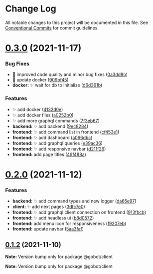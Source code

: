 # Change Log

All notable changes to this project will be documented in this file.
See [Conventional Commits](https://conventionalcommits.org) for commit guidelines.

# [0.3.0](https://github.com/SushiWaUmai/GoBot/compare/v0.2.0...v0.3.0) (2021-11-17)


### Bug Fixes

* :bug: improved code quality and minor bug fixes ([0a3dd8b](https://github.com/SushiWaUmai/GoBot/commit/0a3dd8beaabee8d63993382a75a52e649122fd50))
* :bug: update docker ([909bf45](https://github.com/SushiWaUmai/GoBot/commit/909bf45804587623abb376ad3dfaa91a1590b222))
* **docker:** :sparkles: wait for db to initialize ([d6d361b](https://github.com/SushiWaUmai/GoBot/commit/d6d361b68c5ce2eb68f77a195b368d05d41f6595))


### Features

* :sparkles: add docker ([4132d0e](https://github.com/SushiWaUmai/GoBot/commit/4132d0e2935f095dcf1395ffa3d75553ca011929))
* :sparkles: add docker files ([a0252b0](https://github.com/SushiWaUmai/GoBot/commit/a0252b00ee04dffc9aa8b8d71faee2117079ed92))
* :sparkles: add more graphql commands ([7f3eb67](https://github.com/SushiWaUmai/GoBot/commit/7f3eb67a6a2c0bb72d93cd183fd8f02e1bbe8007))
* **backend:** :sparkles: add backend ([9ec8284](https://github.com/SushiWaUmai/GoBot/commit/9ec828484e3c1e1f8e4b8232c96dd8428622be86))
* **frontend:** :sparkles: add command list in frontend ([cf453e1](https://github.com/SushiWaUmai/GoBot/commit/cf453e1853901249f5dd3c12771a1cfd9ca71fbc))
* **frontend:** :sparkles: add dashboard ([a066dbc](https://github.com/SushiWaUmai/GoBot/commit/a066dbcf29ebf5598d50455a5d460cf52979b482))
* **frontend:** :sparkles: add graphql queries ([e39ac36](https://github.com/SushiWaUmai/GoBot/commit/e39ac36b808151789614c0dbd65b416c17a5f31d))
* **frontend:** :sparkles: add responsive navbar ([d211f26](https://github.com/SushiWaUmai/GoBot/commit/d211f26c5ba6575745d77c715a3a4b3e1a78ff47))
* **frontend:** add page titles ([49f488a](https://github.com/SushiWaUmai/GoBot/commit/49f488ad1bd0b2dfee5a3d4022c70b697f037caf))






# [0.2.0](https://github.com/SushiWaUmai/GoBot/compare/v0.1.2...v0.2.0) (2021-11-12)


### Features

* **backend:** :sparkles: add command types and new logger ([da65e97](https://github.com/SushiWaUmai/GoBot/commit/da65e97ae650a49be3c8a946fb04160735dec6d9))
* **client:** :sparkles: add next pages ([3dfc7e0](https://github.com/SushiWaUmai/GoBot/commit/3dfc7e06264669ec1fee57277890be77a42d36eb))
* **frontend:** :sparkles: add graphql client connection on frontend ([913fbcb](https://github.com/SushiWaUmai/GoBot/commit/913fbcbc3ebd096572e1cee70647bcba3eb979e0))
* **frontend:** :sparkles: add headless ui ([b8d0572](https://github.com/SushiWaUmai/GoBot/commit/b8d0572562f536aa0f5f7d859e136f502d514f67))
* **frontend:** add menu icon for responsiveness ([f9207eb](https://github.com/SushiWaUmai/GoBot/commit/f9207eb7b4a7e46b86f3772bfd5b1a07176c2249))
* **frontend:** update navbar ([5aa3faf](https://github.com/SushiWaUmai/GoBot/commit/5aa3faf46b5dd284c5feed3ae74248cd925313c1))





## [0.1.2](https://github.com/SushiWaUmai/GoBot/compare/v0.1.1...v0.1.2) (2021-11-10)

**Note:** Version bump only for package @gobot/client







**Note:** Version bump only for package @gobot/client
